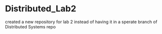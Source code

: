 # Distributed_Lab2
created a new repository for lab 2 instead of having it in a sperate branch of Distributed Systems repo
